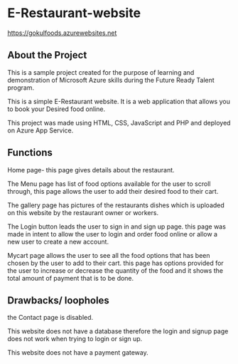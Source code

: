 # E-Restaurant-website
https://gokulfoods.azurewebsites.net

## About the Project 

This is a sample project created for the purpose of learning and demonstration of Microsoft Azure skills during the Future Ready Talent program.

This is a simple E-Restaurant website. It is a web application that allows you to book your Desired food online.

This project was made using HTML, CSS, JavaScript and PHP and deployed on Azure App Service.

## Functions

Home page- this page gives details about the restaurant.

The Menu page has list of food options available for the user to scroll through, this page allows the user to add their desired food to their cart.

The gallery page has pictures of the restaurants dishes which is uploaded on this website by the restaurant owner or workers.

The Login button leads the user to sign in and sign up page. this page was made in intent to allow the user to login and order food online or allow a new user to create a new account.

Mycart page allows the user to see all the food options that has been chosen by the user to add to their cart. this page has options provided for the user to increase or decrease the quantity of the food and it shows the total amount of payment that is to be done.


## Drawbacks/ loopholes

the Contact page is disabled.

This website does not have a database therefore the login and signup page does not work when trying to login or sign up.

This website does not have a payment gateway.


